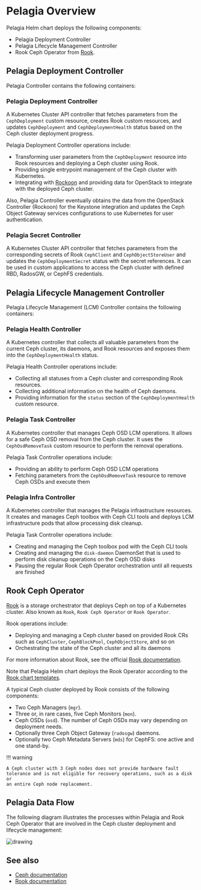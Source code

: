 # Pelagia Overview

Pelagia Helm chart deploys the following components:

- Pelagia Deployment Controller
- Pelagia Lifecycle Management Controller
- Rook Ceph Operator from [Rook](https://github.com/rook/rook).

## Pelagia Deployment Controller

Pelagia Controller contains the following containers:

### Pelagia Deployment Controller

A Kubernetes Cluster API controller that fetches parameters from the `CephDeployment` custom resource,
creates Rook custom resources, and updates `CephDeployment` and `CephDeploymentHealth` status
based on the Ceph cluster deployment progress.

Pelagia Deployment Controller operations include:

- Transforming user parameters from the `CephDeployment` resource into Rook resources
  and deploying a Ceph cluster using Rook.
- Providing single entrypoint management of the Ceph cluster with Kubernetes.
- Integrating with [Rockoon](https://github.com/Mirantis/rockoon) and providing data for OpenStack
  to integrate with the deployed Ceph cluster.

Also, Pelagia Controller eventually obtains the data from the OpenStack Controller
(Rockoon) for the Keystone integration and updates the Ceph Object Gateway
services configurations to use Kubernetes for user authentication.

### Pelagia Secret Controller

A Kubernetes Cluster API controller that fetches parameters from the corresponding secrets of Rook `CephClient` and `CephObjectStoreUser` and updates the `CephDeploymentSecret` status with the secret references. It can be used
in custom applications to access the Ceph cluster with defined RBD, RadosGW, or CephFS credentials.

## Pelagia Lifecycle Management Controller

Pelagia Lifecycle Management (LCM) Controller contains the following containers:

### Pelagia Health Controller

A Kubernetes controller that collects all valuable parameters from the current
Ceph cluster, its daemons, and Rook resources and exposes them into the
`CephDeploymentHealth` status.

Pelagia Health Controller operations include:

- Collecting all statuses from a Ceph cluster and corresponding Rook resources.
- Collecting additional information on the health of Ceph daemons.
- Providing information for the `status` section of the `CephDeploymentHealth`
  custom resource.

### Pelagia Task Controller

A Kubernetes controller that manages Ceph OSD LCM operations. It
allows for a safe Ceph OSD removal from the Ceph cluster. It uses the
`CephOsdRemoveTask` custom resource to perform the removal operations.

Pelagia Task Controller operations include:

- Providing an ability to perform Ceph OSD LCM operations
- Fetching parameters from the `CephOsdRemoveTask` resource to remove Ceph OSDs and execute them

### Pelagia Infra Controller

A Kubernetes controller that manages the Pelagia infrastructure resources.
It creates and manages Ceph toolbox with Ceph CLI tools and deploys LCM infrastructure
pods that allow processing disk cleanup.

Pelagia Task Controller operations include:

- Creating and managing the Ceph toolbox pod with the Ceph CLI tools
- Creating and managing the `disk-daemon` DaemonSet that is used to perform disk cleanup
  operations on the Ceph OSD disks
- Pausing the regular Rook Ceph Operator orchestration until all requests are finished

## Rook Ceph Operator

[Rook](https://github.com/rook/rook) is a storage orchestrator that deploys Ceph on top of a Kubernetes cluster. Also
known as `Rook`, `Rook Ceph Operator` or `Rook Operator`.

Rook operations include:

- Deploying and managing a Ceph cluster based on provided Rook CRs such as
  `CephCluster`, `CephBlockPool`, `CephObjectStore`, and so on
- Orchestrating the state of the Ceph cluster and all its daemons

For more information about Rook, see the official
[Rook documentation](https://rook.github.io/docs/rook/latest-release/Getting-Started/intro/).

Note that Pelagia Helm chart deploys the Rook Operator
according to the [Rook chart templates](https://github.com/rook/rook/tree/master/deploy/charts/rook-ceph).

A typical Ceph cluster deployed by Rook consists of the following components:

- Two Ceph Managers (`mgr`).
- Three or, in rare cases, five Ceph Monitors (`mon`).
- Ceph OSDs (`osd`). The number of Ceph OSDs may vary depending on deployment needs.
- Optionally three Ceph Object Gateway (`radosgw`) daemons.
- Optionally two Ceph Metadata Servers (`mds`) for CephFS: one active and one stand-by.

!!! warning

    A Ceph cluster with 3 Ceph nodes does not provide hardware fault
    tolerance and is not eligible for recovery operations, such as a disk or
    an entire Ceph node replacement.

## Pelagia Data Flow

The following diagram illustrates the processes within Pelagia and Rook Ceph Operator
that are involved in the Ceph cluster deployment and lifecycle management:

<img src="/pelagia/assets/overview.svg" alt="drawing"/>


## See also

- [Ceph documentation](https://docs.ceph.com/docs/master/)
- [Rook documentation](https://rook.github.io/docs/rook/latest-release/Getting-Started/intro/)
